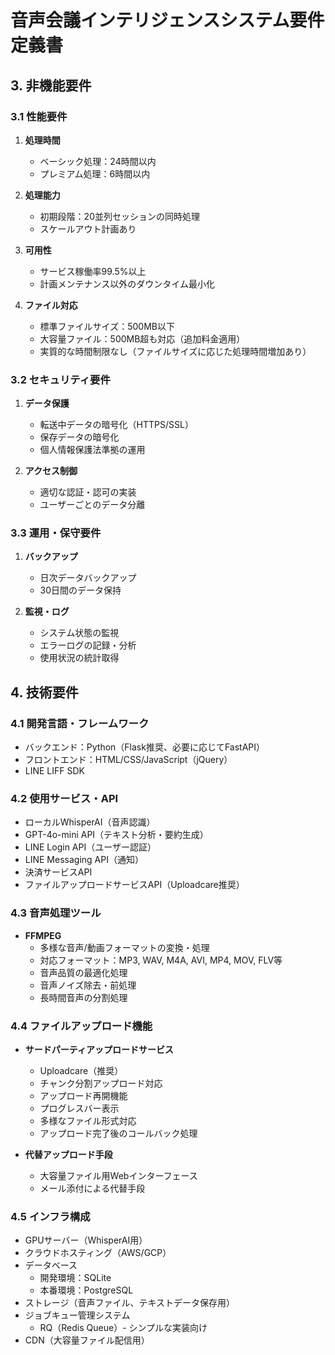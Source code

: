 # 音声会議インテリジェンスシステム要件定義書

## 3. 非機能要件
### 3.1 性能要件
1. **処理時間**
   * ベーシック処理：24時間以内
   * プレミアム処理：6時間以内

2. **処理能力**
   * 初期段階：20並列セッションの同時処理
   * スケールアウト計画あり

3. **可用性**
   * サービス稼働率99.5%以上
   * 計画メンテナンス以外のダウンタイム最小化

4. **ファイル対応**
   * 標準ファイルサイズ：500MB以下
   * 大容量ファイル：500MB超も対応（追加料金適用）
   * 実質的な時間制限なし（ファイルサイズに応じた処理時間増加あり）

### 3.2 セキュリティ要件
1. **データ保護**
   * 転送中データの暗号化（HTTPS/SSL）
   * 保存データの暗号化
   * 個人情報保護法準拠の運用

2. **アクセス制御**
   * 適切な認証・認可の実装
   * ユーザーごとのデータ分離

### 3.3 運用・保守要件
1. **バックアップ**
   * 日次データバックアップ
   * 30日間のデータ保持

2. **監視・ログ**
   * システム状態の監視
   * エラーログの記録・分析
   * 使用状況の統計取得

## 4. 技術要件
### 4.1 開発言語・フレームワーク
* バックエンド：Python（Flask推奨、必要に応じてFastAPI）
* フロントエンド：HTML/CSS/JavaScript（jQuery）
* LINE LIFF SDK

### 4.2 使用サービス・API
* ローカルWhisperAI（音声認識）
* GPT-4o-mini API（テキスト分析・要約生成）
* LINE Login API（ユーザー認証）
* LINE Messaging API（通知）
* 決済サービスAPI
* ファイルアップロードサービスAPI（Uploadcare推奨）

### 4.3 音声処理ツール
* **FFMPEG**
  * 多様な音声/動画フォーマットの変換・処理
  * 対応フォーマット：MP3, WAV, M4A, AVI, MP4, MOV, FLV等
  * 音声品質の最適化処理
  * 音声ノイズ除去・前処理
  * 長時間音声の分割処理

### 4.4 ファイルアップロード機能
* **サードパーティアップロードサービス**
  * Uploadcare（推奨）
  * チャンク分割アップロード対応
  * アップロード再開機能
  * プログレスバー表示
  * 多様なファイル形式対応
  * アップロード完了後のコールバック処理

* **代替アップロード手段**
  * 大容量ファイル用Webインターフェース
  * メール添付による代替手段

### 4.5 インフラ構成
* GPUサーバー（WhisperAI用）
* クラウドホスティング（AWS/GCP）
* データベース
  * 開発環境：SQLite
  * 本番環境：PostgreSQL
* ストレージ（音声ファイル、テキストデータ保存用）
* ジョブキュー管理システム
  * RQ（Redis Queue）- シンプルな実装向け
* CDN（大容量ファイル配信用）